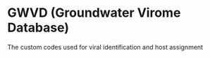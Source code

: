# GWVD (Groundwater Virome Database)
The custom codes used for viral identification and host assignment 
